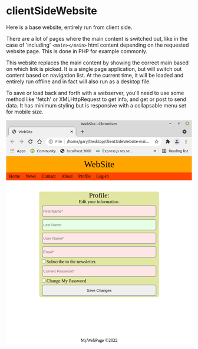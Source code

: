 # clientSideWebsite
Here is a base website, entirely run from client side.

There are a lot of pages where the main content is switched out, like in the case of 'including' `<main></main>` html content depending on the requested website page.  This is done in PHP for example commonly.

This website replaces the main content by showing the correct main based on which link is picked.  It is a single page application, but will switch out content based on navigation list.  At the current time, it will be loaded and entirely run offline and in fact will also run as a desktop file.

To save or load back and forth with a webserver, you'll need to use some method like 'fetch' or XMLHttpRequest to get info, and get or post to send data.  It has minimum styling but is responsive with a collapsable menu set for mobile size.

<img src='screenshot.png'>
